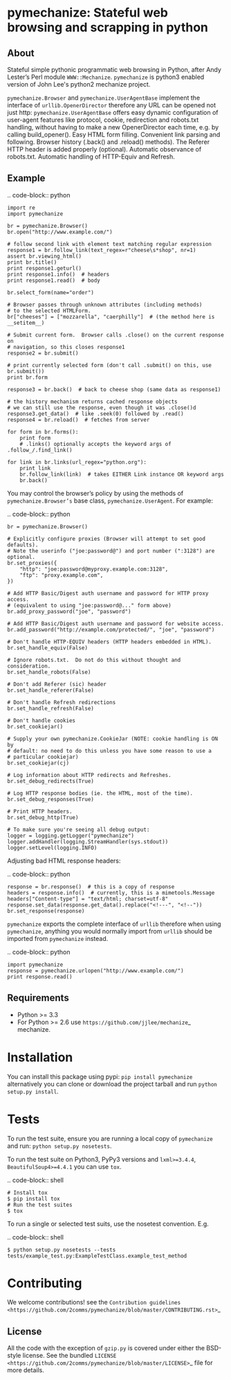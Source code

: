 pymechanize: Stateful web browsing and scrapping in python
==========================================================

About
-----

Stateful simple pythonic programmatic web browsing in Python, after Andy Lester’s Perl module `WWW::Mechanize`. `pymechanize` is python3 enabled version of John Lee's python2 mechanize project.

`pymechanize.Browser` and `pymechanize.UserAgentBase` implement the interface of `urllib.OpenerDirector` therefore any URL can be opened not just http:
`pymechanize.UserAgentBase` offers easy dynamic configuration of user-agent features like protocol, cookie, redirection and robots.txt handling,
without having to make a new OpenerDirector each time, e.g. by calling build_opener().
Easy HTML form filling.
Convenient link parsing and following.
Browser history (.back() and .reload() methods).
The Referer HTTP header is added properly (optional).
Automatic observance of robots.txt.
Automatic handling of HTTP-Equiv and Refresh.

## Example ##
.. code-block:: python

    import re
    import pymechanize

    br = pymechanize.Browser()
    br.open("http://www.example.com/")

    # follow second link with element text matching regular expression
    response1 = br.follow_link(text_regex=r"cheese\s*shop", nr=1)
    assert br.viewing_html()
    print br.title()
    print response1.geturl()
    print response1.info()  # headers
    print response1.read()  # body

    br.select_form(name="order")

    # Browser passes through unknown attributes (including methods)
    # to the selected HTMLForm.
    br["cheeses"] = ["mozzarella", "caerphilly"]  # (the method here is __setitem__)

    # Submit current form.  Browser calls .close() on the current response on
    # navigation, so this closes response1
    response2 = br.submit()

    # print currently selected form (don't call .submit() on this, use br.submit())
    print br.form

    response3 = br.back()  # back to cheese shop (same data as response1)

    # the history mechanism returns cached response objects
    # we can still use the response, even though it was .close()d
    response3.get_data()  # like .seek(0) followed by .read()
    response4 = br.reload()  # fetches from server

    for form in br.forms():
        print form
        # .links() optionally accepts the keyword args of .follow_/.find_link()

    for link in br.links(url_regex="python.org"):
        print link
        br.follow_link(link)  # takes EITHER Link instance OR keyword args
        br.back()

You may control the browser’s policy by using the methods of `pymechanize.Browser’s` base class, `pymechanize.UserAgent`.
For example:

.. code-block:: python

    br = pymechanize.Browser()

    # Explicitly configure proxies (Browser will attempt to set good defaults).
    # Note the userinfo ("joe:password@") and port number (":3128") are optional.
    br.set_proxies({
        "http": "joe:password@myproxy.example.com:3128",
        "ftp": "proxy.example.com",
    })

    # Add HTTP Basic/Digest auth username and password for HTTP proxy access.
    # (equivalent to using "joe:password@..." form above)
    br.add_proxy_password("joe", "password")

    # Add HTTP Basic/Digest auth username and password for website access.
    br.add_password("http://example.com/protected/", "joe", "password")

    # Don't handle HTTP-EQUIV headers (HTTP headers embedded in HTML).
    br.set_handle_equiv(False)

    # Ignore robots.txt.  Do not do this without thought and consideration.
    br.set_handle_robots(False)

    # Don't add Referer (sic) header
    br.set_handle_referer(False)

    # Don't handle Refresh redirections
    br.set_handle_refresh(False)

    # Don't handle cookies
    br.set_cookiejar()

    # Supply your own pymechanize.CookieJar (NOTE: cookie handling is ON by
    # default: no need to do this unless you have some reason to use a
    # particular cookiejar)
    br.set_cookiejar(cj)

    # Log information about HTTP redirects and Refreshes.
    br.set_debug_redirects(True)

    # Log HTTP response bodies (ie. the HTML, most of the time).
    br.set_debug_responses(True)

    # Print HTTP headers.
    br.set_debug_http(True)

    # To make sure you're seeing all debug output:
    logger = logging.getLogger("pymechanize")
    logger.addHandler(logging.StreamHandler(sys.stdout))
    logger.setLevel(logging.INFO)

Adjusting bad HTML response headers:

.. code-block:: python

    response = br.response()  # this is a copy of response
    headers = response.info()  # currently, this is a mimetools.Message
    headers["Content-type"] = "text/html; charset=utf-8"
    response.set_data(response.get_data().replace("<!---", "<!--"))
    br.set_response(response)

`pymechanize` exports the complete interface of `urllib` therefore when using `pymechanize`,
anything you would normally import from `urllib` should be imported from `pymechanize` instead.

.. code-block:: python

    import pymechanize
    response = pymechanize.urlopen("http://www.example.com/")
    print response.read()


Requirements
------------

- Python >= 3.3
- For Python >= 2.6 use `https://github.com/jjlee/mechanize`_ mechanize.

Installation
============
You can install this package using pypi: `pip install pymechanize`
alternatively you can clone or download the project tarball and run
`python setup.py install`.

Tests
=====
To run the test suite, ensure you are running a local copy of `pymechanize`
and run: `python setup.py nosetests`.

To run the test suite on Python3, PyPy3 versions and `lxml>=3.4.4`, `BeautifulSoup4>=4.4.1` you can use `tox`.

.. code-block:: shell

    # Install tox
    $ pip install tox
    # Run the test suites
    $ tox

To run a single or selected test suits, use the nosetest convention. E.g.

.. code-block:: shell

    $ python setup.py nosetests --tests tests/example_test.py:ExampleTestClass.example_test_method

Contributing
============
We welcome contributions! see  the `Contribution guidelines <https://github.com/2comms/pymechanize/blob/master/CONTRIBUTING.rst>`_

License
-------

All the code with the exception of `gzip.py` is covered under either the BSD-style license. See the bundled `LICENSE <https://github.com/2comms/pymechanize/blob/master/LICENSE>`_ file for more details.

